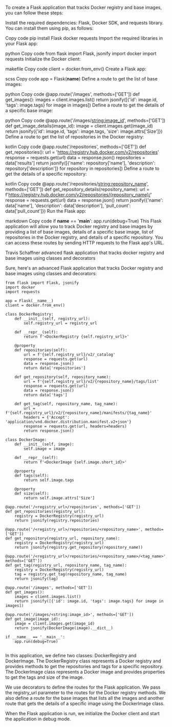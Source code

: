 To create a Flask application that tracks Docker registry and base images, you can follow these steps:

Install the required dependencies: Flask, Docker SDK, and requests library. You can install them using pip, as follows:

Copy code
pip install Flask docker requests
Import the required libraries in your Flask app:

python
Copy code
from flask import Flask, jsonify
import docker
import requests
Initialize the Docker client:

makefile
Copy code
client = docker.from_env()
Create a Flask app:

scss
Copy code
app = Flask(__name__)
Define a route to get the list of base images:

python
Copy code
@app.route('/images', methods=['GET'])
def get_images():
    images = client.images.list()
    return jsonify([{'id': image.id, 'tags': image.tags} for image in images])
Define a route to get the details of a specific base image:

python
Copy code
@app.route('/images/<string:image_id>', methods=['GET'])
def get_image_details(image_id):
    image = client.images.get(image_id)
    return jsonify({'id': image.id, 'tags': image.tags, 'size': image.attrs['Size']})
Define a route to get the list of repositories in the Docker registry:

kotlin
Copy code
@app.route('/repositories', methods=['GET'])
def get_repositories():
    url = 'https://registry.hub.docker.com/v2/repositories'
    response = requests.get(url)
    data = response.json()
    repositories = data['results']
    return jsonify([{'name': repository['name'], 'description': repository['description']} for repository in repositories])
Define a route to get the details of a specific repository:

kotlin
Copy code
@app.route('/repositories/<string:repository_name>', methods=['GET'])
def get_repository_details(repository_name):
    url = f'https://registry.hub.docker.com/v2/repositories/{repository_name}/'
    response = requests.get(url)
    data = response.json()
    return jsonify({'name': data['name'], 'description': data['description'], 'pull_count': data['pull_count']})
Run the Flask app:

markdown
Copy code
if __name__ == '__main__':
    app.run(debug=True)
This Flask application will allow you to track Docker registry and base images by providing a list of base images, details of a specific base image, list of repositories in the Docker registry, and details of a specific repository. You can access these routes by sending HTTP requests to the Flask app's URL.




Travis Schaffner
advanced flask application that tracks docker registry and base images using classes and decorators

Sure, here's an advanced Flask application that tracks Docker registry and base images using classes and decorators:


```
from flask import Flask, jsonify
import docker
import requests

app = Flask(__name__)
client = docker.from_env()

class DockerRegistry:
    def __init__(self, registry_url):
        self.registry_url = registry_url

    def __repr__(self):
        return f'<DockerRegistry {self.registry_url}>'

    @property
    def repositories(self):
        url = f'{self.registry_url}/v2/_catalog'
        response = requests.get(url)
        data = response.json()
        return data['repositories']

    def get_repository(self, repository_name):
        url = f'{self.registry_url}/v2/{repository_name}/tags/list'
        response = requests.get(url)
        data = response.json()
        return data['tags']

    def get_tag(self, repository_name, tag_name):
        url = f'{self.registry_url}/v2/{repository_name}/manifests/{tag_name}'
        headers = {'Accept': 'application/vnd.docker.distribution.manifest.v2+json'}
        response = requests.get(url, headers=headers)
        return response.json()

class DockerImage:
    def __init__(self, image):
        self.image = image

    def __repr__(self):
        return f'<DockerImage {self.image.short_id}>'

    @property
    def tags(self):
        return self.image.tags

    @property
    def size(self):
        return self.image.attrs['Size']

@app.route('/<registry_url>/repositories', methods=['GET'])
def get_repositories(registry_url):
    registry = DockerRegistry(registry_url)
    return jsonify(registry.repositories)

@app.route('/<registry_url>/repositories/<repository_name>', methods=['GET'])
def get_repository(registry_url, repository_name):
    registry = DockerRegistry(registry_url)
    return jsonify(registry.get_repository(repository_name))

@app.route('/<registry_url>/repositories/<repository_name>/<tag_name>', methods=['GET'])
def get_tag(registry_url, repository_name, tag_name):
    registry = DockerRegistry(registry_url)
    tag = registry.get_tag(repository_name, tag_name)
    return jsonify(tag)

@app.route('/images', methods=['GET'])
def get_images():
    images = client.images.list()
    return jsonify([{'id': image.id, 'tags': image.tags} for image in images])

@app.route('/images/<string:image_id>', methods=['GET'])
def get_image(image_id):
    image = client.images.get(image_id)
    return jsonify(DockerImage(image).__dict__)

if __name__ == '__main__':
    app.run(debug=True)
    
```    
In this application, we define two classes: DockerRegistry and DockerImage. The DockerRegistry class represents a Docker registry and provides methods to get the repositories and tags for a specific repository. The DockerImage class represents a Docker image and provides properties to get the tags and size of the image.

We use decorators to define the routes for the Flask application. We pass the registry_url parameter to the routes for the Docker registry methods. We also define a route for the base images that lists all the images and another route that gets the details of a specific image using the DockerImage class.

When the Flask application is run, we initialize the Docker client and start the application in debug mode.
